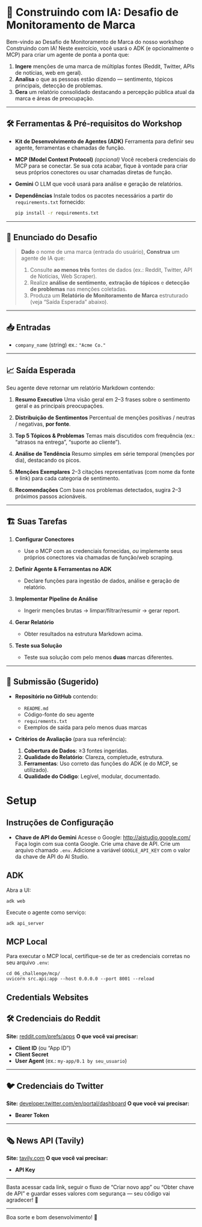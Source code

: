 # 🚀 Construindo com IA: Desafio de Monitoramento de Marca

Bem-vindo ao Desafio de Monitoramento de Marca do nosso workshop Construindo com IA! Neste exercício, você usará o ADK (e opcionalmente o MCP) para criar um agente de ponta a ponta que:

1. **Ingere** menções de uma marca de múltiplas fontes (Reddit, Twitter, APIs de notícias, web em geral).
2. **Analisa** o que as pessoas estão dizendo — sentimento, tópicos principais, detecção de problemas.
3. **Gera** um relatório consolidado destacando a percepção pública atual da marca e áreas de preocupação.

---


## 🛠 Ferramentas & Pré-requisitos do Workshop

- **Kit de Desenvolvimento de Agentes (ADK)**
  Ferramenta para definir seu agente, ferramentas e chamadas de função.

- **MCP (Model Context Protocol)** _(opcional)_
  Você receberá credenciais do MCP para se conectar. Se sua cota acabar, fique à vontade para criar seus próprios conectores ou usar chamadas diretas de função.

- **Gemini**
  O LLM que você usará para análise e geração de relatórios.

- **Dependências**
  Instale todos os pacotes necessários a partir do `requirements.txt` fornecido:

  ```bash
  pip install -r requirements.txt
  ```

---

## 🚦 Enunciado do Desafio

> **Dado** o nome de uma marca (entrada do usuário),
> **Construa** um agente de IA que:
> 1. Consulte **ao menos três** fontes de dados (ex.: Reddit, Twitter, API de Notícias, Web Scraper).
> 2. Realize **análise de sentimento**, **extração de tópicos** e **detecção de problemas** nas menções coletadas.
> 3. Produza um **Relatório de Monitoramento de Marca** estruturado (veja “Saída Esperada” abaixo).

---

## 📥 Entradas

- `company_name` (string)
  ex.: `"Acme Co."`


---

## 📈 Saída Esperada

Seu agente deve retornar um relatório Markdown contendo:

1. **Resumo Executivo**
   Uma visão geral em 2–3 frases sobre o sentimento geral e as principais preocupações.

2. **Distribuição de Sentimentos**
   Percentual de menções positivas / neutras / negativas, **por fonte**.

3. **Top 5 Tópicos & Problemas**
   Temas mais discutidos com frequência (ex.: “atrasos na entrega”, “suporte ao cliente”).

4. **Análise de Tendência**
   Resumo simples em série temporal (menções por dia), destacando os picos.

5. **Menções Exemplares**
   2–3 citações representativas (com nome da fonte e link) para cada categoria de sentimento.

6. **Recomendações**
   Com base nos problemas detectados, sugira 2–3 próximos passos acionáveis.

---

## 🏗 Suas Tarefas

1. **Configurar Conectores**
   - Use o MCP com as credenciais fornecidas, *ou* implemente seus próprios conectores via chamadas de função/web scraping.

2. **Definir Agente & Ferramentas no ADK**
   - Declare funções para ingestão de dados, análise e geração de relatório.

3. **Implementar Pipeline de Análise**
   - Ingerir menções brutas → limpar/filtrar/resumir → gerar report.

4. **Gerar Relatório**
   - Obter resultados na estrutura Markdown acima.

5. **Teste sua Solução**
   - Teste sua solução com pelo menos **duas** marcas diferentes.

---

## 📝 Submissão (Sugerido)

- **Repositório no GitHub** contendo:
  - `README.md`
  - Código-fonte do seu agente
  - `requirements.txt`
  - Exemplos de saída para pelo menos duas marcas

- **Critérios de Avaliação** (para sua referência):
  1. **Cobertura de Dados**: ≥3 fontes ingeridas.
  2. **Qualidade do Relatório**: Clareza, completude, estrutura.
  3. **Ferramentas**: Uso correto das funções do ADK (e do MCP, se utilizado).
  4. **Qualidade do Código**: Legível, modular, documentado.

# Setup

## Instruções de Configuração

- **Chave de API do Gemini**
  Acesse o Google: http://aistudio.google.com/
  Faça login com sua conta Google.
  Crie uma chave de API.
  Crie um arquivo chamado `.env`.
  Adicione a variável `GOOGLE_API_KEY` com o valor da chave de API do AI Studio.

## ADK

Abra a UI:

```
adk web
```

Execute o agente como serviço:

```
adk api_server
```

## MCP Local

Para executar o MCP local, certifique-se de ter as credenciais corretas no seu arquivo `.env`:

```
cd 06_challenge/mcp/
uvicorn src.api:app --host 0.0.0.0 --port 8001 --reload
```

## Credentials Websites

## 🛠️ Credenciais do Reddit
**Site:** [reddit.com/prefs/apps](https://www.reddit.com/prefs/apps)
**O que você vai precisar:**
- **Client ID** (ou “App ID”)
- **Client Secret**
- **User Agent** (ex.: `my-app/0.1 by seu_usuario`)

---

## 🐦 Credenciais do Twitter
**Site:** [developer.twitter.com/en/portal/dashboard](https://developer.twitter.com/en/portal/dashboard)
**O que você vai precisar:**
- **Bearer Token**

---

## 🗞️ News API (Tavily)
**Site:** [tavily.com](https://tavily.com/)
**O que você vai precisar:**
- **API Key**

---

Basta acessar cada link, seguir o fluxo de “Criar novo app” ou “Obter chave de API” e guardar esses valores com segurança — seu código vai agradecer! 🎉


---

Boa sorte e bom desenvolvimento! 🌟